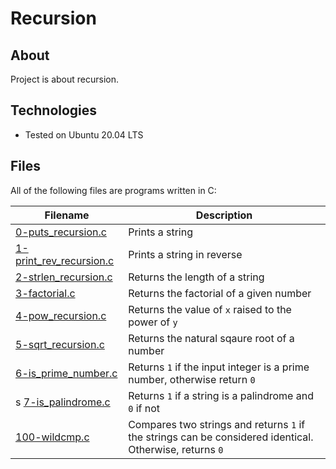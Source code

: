 # Recursion

## About
Project is about recursion.

## Technologies
* Tested on Ubuntu 20.04 LTS

## Files
All of the following files are programs written in C:

 Filename | Description |
| -------- | ----------- |
| [0-puts_recursion.c](./0-puts_recursion.c) | Prints a string |
| [1-print_rev_recursion.c](./1-print_rev_recursion.c) | Prints a string in reverse |
| [2-strlen_recursion.c](./2-strlen_recursion.c) | Returns the length of a string |
| [3-factorial.c](./3-factorial.c) | Returns the factorial of a given number |
| [4-pow_recursion.c](./4-pow_recursion.c) | Returns the value of `x` raised to the power of `y` |
| [5-sqrt_recursion.c](./5-sqrt_recursion.c) | Returns the natural sqaure root of a number |
| [6-is_prime_number.c](./6-is_prime_number.c) | Returns `1` if the input integer is a prime number, otherwise return `0` |
s [7-is_palindrome.c](./7-is_palindrome.c) | Returns `1` if a string is a palindrome and `0` if not |
| [100-wildcmp.c](./100-wildcmp.c) | Compares two strings and returns `1` if the strings can be considered identical. Otherwise, returns `0` |
